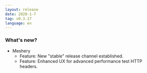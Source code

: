 ```yaml
---
layout: release
date: 2020-1-7
tag: v0.3.17
language: en
---
```


### What's new?

- Meshery
  - Feature: New "stable" release channel established.
  - Feature: Enhanced UX for advanced performance test HTTP headers.

